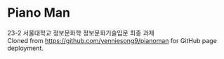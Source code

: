 Piano Man
=========

23-2 서울대학교 정보문화학 정보문화기술입문 최종 과제  
Cloned from https://github.com/yenniesong9/pianoman  for GitHub page deployment.
